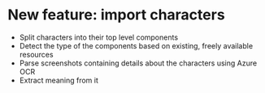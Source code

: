 # New feature: import characters

* Split characters into their top level components
* Detect the type of the components based on existing, freely available resources
* Parse screenshots containing details about the characters using Azure OCR
* Extract meaning from it
